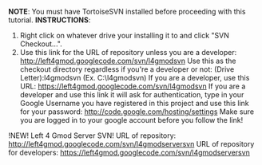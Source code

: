 **NOTE**: You must have TortoiseSVN installed before proceeding with this tutorial.
**INSTRUCTIONS**:
1. Right click on whatever drive your installing it to and click "SVN Checkout...".
2. Use this link for the URL of repository unless you are a developer:
http://left4gmod.googlecode.com/svn/l4gmodsvn
Use this as the checkout directory regardless if you're a developer or not:
(Drive Letter):l4gmodsvn (Ex. C:\l4gmodsvn)
If you are a developer, use this URL:
https://left4gmod.googlecode.com/svn/l4gmodsvn
If you are a developer and use this link it will ask for authentication, type in your Google Username you have registered in this project and use this link for your password:
http://code.google.com/hosting/settings
Make sure you are logged in to your google account before you follow the link!

!NEW! Left 4 Gmod Server SVN!
URL of repository: http://left4gmod.googlecode.com/svn/l4gmodserversvn
URL of repository for developers: https://left4gmod.googlecode.com/svn/l4gmodserversvn